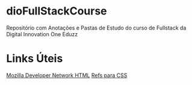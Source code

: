 # dioFullStackCourse

Repositório com Anotações e Pastas de Estudo do curso de Fullstack da Digital Innovation One Eduzz

# Links Úteis

[Mozilla Developer Network HTML](https://developer.mozilla.org/pt-BR/docs/Web/HTML)
[Refs para CSS](https://www.w3schools.com/css)

